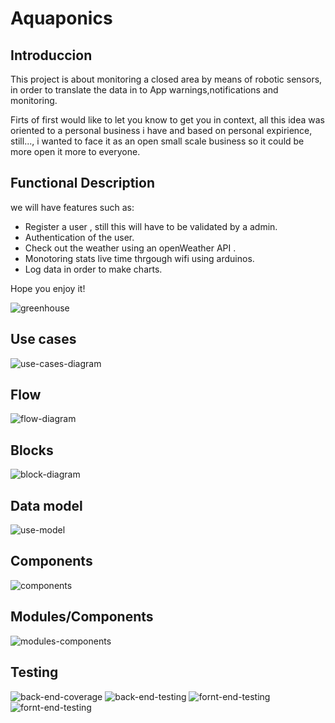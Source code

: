 # Aquaponics

## Introduccion
This project is about monitoring a closed area by means of robotic sensors, in order to translate the data in to App warnings,notifications and monitoring.

Firts of first would like to let you know to get you in context, all this idea was oriented to a personal business i have and based on personal expirience, still..., i wanted to face it as an open small scale business so it could be more open it more to everyone.

## Functional Description
we will have features such as:

-   Register a user , still this will have to be validated by a admin.
-   Authentication of the user.
-   Check out the weather using an openWeather API .
-   Monotoring stats live time thrgough wifi using arduinos.
-   Log data in order to make charts.

Hope you enjoy it! 

![greenhouse](https://media3.giphy.com/media/lo3xczfct7DQWNbxNM/giphy.gif?cid=ecf05e477c921beb95392e11e5e34a7ab072a8d1d3aa1aa9&rid=giphy.gif)

## Use cases

![use-cases-diagram](diagrams/use-case-diagram.png)

## Flow 

![flow-diagram](diagrams/flow.png)

## Blocks

![block-diagram](diagrams/blocks.png)

## Data model

![use-model](diagrams/data-model.png)

## Components

![components](diagrams/components.png)

## Modules/Components

![modules-components](diagrams/modules-components.png)

## Testing 

![back-end-coverage](diagrams/back-end-cover.png)
![back-end-testing](diagrams/back-end-tests.png)
![fornt-end-testing](diagrams/front-end-test.png)
![fornt-end-testing](diagrams/front-end-tests.png)